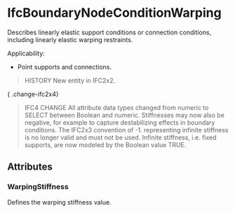# IfcBoundaryNodeConditionWarping

Describes linearly elastic support conditions or connection conditions, including linearly elastic warping restraints.
<!-- end of short definition -->


Applicability:

* Point supports and connections.

> HISTORY New entity in IFC2x2.

{ .change-ifc2x4}
> IFC4 CHANGE All attribute data types changed from numeric to SELECT between Boolean and numeric. Stiffnesses may now also be negative, for example to capture destabilizing effects in boundary conditions. The IFC2x3 convention of -1. representing infinite stiffness is no longer valid and must not be used. Infinite stiffness, i.e. fixed supports, are now modeled by the Boolean value TRUE.

## Attributes

### WarpingStiffness
Defines the warping stiffness value.
